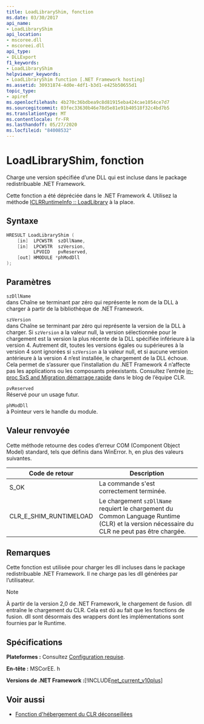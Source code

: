 ```yaml
---
title: LoadLibraryShim, fonction
ms.date: 03/30/2017
api_name:
- LoadLibraryShim
api_location:
- mscoree.dll
- mscoreei.dll
api_type:
- DLLExport
f1_keywords:
- LoadLibraryShim
helpviewer_keywords:
- LoadLibraryShim function [.NET Framework hosting]
ms.assetid: 30931874-4d0e-4df1-b3d1-e425b50655d1
topic_type:
- apiref
ms.openlocfilehash: 4b270c36bdbea9c8d81915eba424cae1054ce7d7
ms.sourcegitcommit: 03fec33630b46e78d5e81e91b40518f32c4bd7b5
ms.translationtype: MT
ms.contentlocale: fr-FR
ms.lasthandoff: 05/27/2020
ms.locfileid: "84008532"
---
```

# <a name="loadlibraryshim-function"></a>LoadLibraryShim, fonction
Charge une version spécifiée d’une DLL qui est incluse dans le package redistribuable .NET Framework.  
  
 Cette fonction a été dépréciée dans le .NET Framework 4. Utilisez la méthode [ICLRRuntimeInfo :: LoadLibrary](iclrruntimeinfo-loadlibrary-method.md) à la place.  
  
## <a name="syntax"></a>Syntaxe  
  
```cpp  
HRESULT LoadLibraryShim (  
    [in]  LPCWSTR  szDllName,  
    [in]  LPCWSTR  szVersion,  
          LPVOID   pvReserved,  
    [out] HMODULE *phModDll  
);  
```  
  
## <a name="parameters"></a>Paramètres  
 `szDllName`  
 dans Chaîne se terminant par zéro qui représente le nom de la DLL à charger à partir de la bibliothèque de .NET Framework.  
  
 `szVersion`  
 dans Chaîne se terminant par zéro qui représente la version de la DLL à charger. Si `szVersion` a la valeur null, la version sélectionnée pour le chargement est la version la plus récente de la DLL spécifiée inférieure à la version 4. Autrement dit, toutes les versions égales ou supérieures à la version 4 sont ignorées si `szVersion` a la valeur null, et si aucune version antérieure à la version 4 n’est installée, le chargement de la DLL échoue. Cela permet de s’assurer que l’installation du .NET Framework 4 n’affecte pas les applications ou les composants préexistants. Consultez l’entrée [in-proc SxS and Migration démarrage rapide](https://devblogs.microsoft.com/dotnet/in-proc-sxs-and-migration-quick-start/) dans le blog de l’équipe CLR.  
  
 `pvReserved`  
 Réservé pour un usage futur.  
  
 `phModDll`  
 à Pointeur vers le handle du module.  
  
## <a name="return-value"></a>Valeur renvoyée  
 Cette méthode retourne des codes d’erreur COM (Component Object Model) standard, tels que définis dans WinError. h, en plus des valeurs suivantes.  
  
|Code de retour|Description|  
|-----------------|-----------------|  
|S_OK|La commande s'est correctement terminée.|  
|CLR_E_SHIM_RUNTIMELOAD|Le chargement `szDllName` requiert le chargement du Common Language Runtime (CLR) et la version nécessaire du CLR ne peut pas être chargée.|  
  
## <a name="remarks"></a>Remarques  
 Cette fonction est utilisée pour charger les dll incluses dans le package redistribuable .NET Framework. Il ne charge pas les dll générées par l’utilisateur.  
  
> [!NOTE]
> À partir de la version 2,0 de .NET Framework, le chargement de fusion. dll entraîne le chargement du CLR. Cela est dû au fait que les fonctions de fusion. dll sont désormais des wrappers dont les implémentations sont fournies par le Runtime.  
  
## <a name="requirements"></a>Spécifications  
 **Plateformes :** Consultez [Configuration requise](../../get-started/system-requirements.md).  
  
 **En-tête :** MSCorEE. h  
  
 **Versions de .NET Framework :**[!INCLUDE[net_current_v10plus](../../../../includes/net-current-v10plus-md.md)]  
  
## <a name="see-also"></a>Voir aussi

- [Fonction d'hébergement du CLR déconseillées](deprecated-clr-hosting-functions.md)
